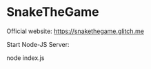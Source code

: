 # SnakeTheGame

Official website: https://snakethegame.glitch.me


Start Node-JS Server:

node index.js
